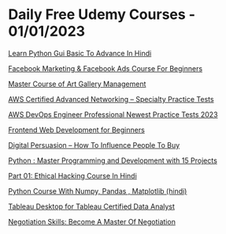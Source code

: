 # Daily Free Udemy Courses - 01/01/2023

[Learn Python Gui Basic To Advance In Hindi](https://www.udemy.com/course/learn-python-gui-basic-to-advance-in-hindi/?couponCode=5AA20001453EB73E2F2B)
[Facebook Marketing & Facebook Ads Course For Beginners](https://www.udemy.com/course/mastery-on-facebook-marketing-facebook-advertising-ads-digital/?couponCode=3111222)
[Master Course of Art Gallery Management](https://www.udemy.com/course/master-course-of-art-gallery-management/?couponCode=DDBDADA58650F4F17833)
[AWS Certified Advanced Networking – Specialty Practice Tests](https://www.udemy.com/course/aws-certified-advanced-networking-specialty-practice-tests-u/?couponCode=5CE494B4DA7917523841)
[AWS DevOps Engineer Professional Newest Practice Tests 2023](https://www.udemy.com/course/aws-devops-engineer-professional-newest-practice-tests-2023/?couponCode=E2E69E2C04D952D66922)
[Frontend Web Development for Beginners](https://www.udemy.com/course/frontenddeveloper/?couponCode=FREENEWYEAR)
[Digital Persuasion – How To Influence People To Buy](https://www.udemy.com/course/digital-persuasion/?couponCode=123456)
[Python : Master Programming and Development with 15 Projects](https://www.udemy.com/course/python-complete-bootcamp-2019-learn-by-applying-knowledge/?couponCode=DECE0003)
[Part 01: Ethical Hacking Course In Hindi](https://www.udemy.com/course/ethical-hacking-course-in-hindi-part-01/?couponCode=9D1D84C251B758A6729B)
[Python Course With Numpy, Pandas , Matplotlib (hindi)](https://www.udemy.com/course/python-course-with-numpy-pandas-matplotlib-hindi/?couponCode=68D9C35555028D6470C7)
[Tableau Desktop for Tableau Certified Data Analyst](https://www.udemy.com/course/tableau-for-datascience-and-business-analytics-by-ishitagupta/?couponCode=FREETABLEAU)
[Negotiation Skills: Become A Master Of Negotiation](https://www.udemy.com/course/negotiation-how-to-craft-agreements-that-give-everyone-more-u/?couponCode=00BE197E1B724181292B)

